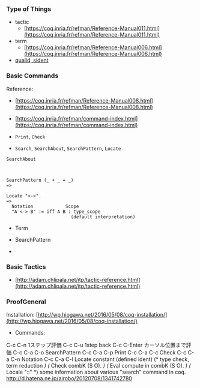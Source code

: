 <!--
{
  "title": "Coq Notes",
  "date": "2016-05-18T01:52:28.000Z",
  "category": "",
  "tags": [
    "coq"
  ],
  "draft": true
}
-->

### Type of Things

- tactic
  - [https://coq.inria.fr/refman/Reference-Manual011.html](https://coq.inria.fr/refman/Reference-Manual011.html)
- term
  - [https://coq.inria.fr/refman/Reference-Manual006.html](https://coq.inria.fr/refman/Reference-Manual006.html)
- [qualid, sident](https://coq.inria.fr/refman/Reference-Manual003.html#qualid)

### Basic Commands

Reference: 
  - [https://coq.inria.fr/refman/Reference-Manual008.html](https://coq.inria.fr/refman/Reference-Manual008.html)
  - [https://coq.inria.fr/refman/command-index.html](https://coq.inria.fr/refman/command-index.html)

- `Print`, `Check`


- `Search`, `SearchAbout`, `SearchPattern`, `Locate`

```
SearchAbout



SearchPattern (_ + _ = _)
=> 

Locate "<->".
=> 
  Notation            Scope     
  "A <-> B" := iff A B : type_scope
                        (default interpretation)
```

- Term

- SearchPattern

- 

### Basic Tactics

- [http://adam.chlipala.net/itp/tactic-reference.html](http://adam.chlipala.net/itp/tactic-reference.html)

### ProofGeneral

Installation: [http://wp.hiogawa.net/2016/05/08/coq-installation/](http://wp.hiogawa.net/2016/05/08/coq-installation/)

- Commands:

C-c C-n 1ステップ評価
C-c C-u 1step back
C-c C-Enter カーソル位置まで評価
C-c C-a C-o SearchPattern
C-c C-a C-p Print
C-c C-a C-c Check
C-c C-a C-n Notation
C-c C-a C-l Locate constant (defined ident)
(* type check, term reduction *)
(* Check combK (S O). *)
(* Eval compute in combK (S O). *)
(* Locale "::" *)
some information about various "search" command in coq.
http://d.hatena.ne.jp/airobo/20120708/1341742780